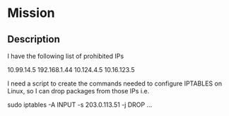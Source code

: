 # Mission

## Description

I have the following list of prohibited IPs

10.99.14.5
192.168.1.44
10.124.4.5
10.16.123.5

I need a script to create the commands needed to configure IPTABLES on Linux, so I can drop packages from those IPs
i.e.

sudo iptables -A INPUT -s 203.0.113.51 -j DROP
...
